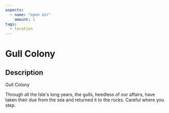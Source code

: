 ```yaml
---
aspects: 
  - name: "open air"
    amount: 1
tags:
  - location
---
```


# Gull Colony

## Description
Gull Colony

Through all the Isle's long years, the gulls, heedless of our affairs, have taken their due from the sea and returned it to the rocks. Careful where you step.
